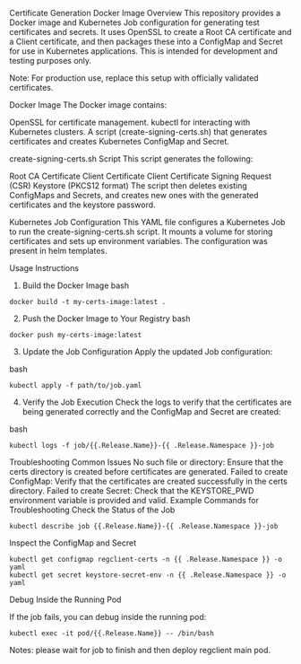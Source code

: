 Certificate Generation Docker Image
Overview
This repository provides a Docker image and Kubernetes Job configuration for generating test certificates and secrets. It uses OpenSSL to create a Root CA certificate and a Client certificate, and then packages these into a ConfigMap and Secret for use in Kubernetes applications. This is intended for development and testing purposes only.

Note: For production use, replace this setup with officially validated certificates.

Docker Image
The Docker image contains:

OpenSSL for certificate management.
kubectl for interacting with Kubernetes clusters.
A script (create-signing-certs.sh) that generates certificates and creates Kubernetes ConfigMap and Secret.

create-signing-certs.sh Script
This script generates the following:

Root CA Certificate
Client Certificate
Client Certificate Signing Request (CSR)
Keystore (PKCS12 format)
The script then deletes existing ConfigMaps and Secrets, and creates new ones with the generated certificates and the keystore password.


Kubernetes Job Configuration
This YAML file configures a Kubernetes Job to run the create-signing-certs.sh script. It mounts a volume for storing certificates and sets up environment variables.
The configuration was present in helm templates.


Usage Instructions
1. Build the Docker Image
bash
```
docker build -t my-certs-image:latest .
```
2. Push the Docker Image to Your Registry
bash
```
docker push my-certs-image:latest
```
3. Update the Job Configuration
Apply the updated Job configuration:

bash
```
kubectl apply -f path/to/job.yaml
```
4. Verify the Job Execution
Check the logs to verify that the certificates are being generated correctly and the ConfigMap and Secret are created:

bash
```
kubectl logs -f job/{{.Release.Name}}-{{ .Release.Namespace }}-job
```
Troubleshooting
Common Issues
No such file or directory: Ensure that the certs directory is created before certificates are generated.
Failed to create ConfigMap: Verify that the certificates are created successfully in the certs directory.
Failed to create Secret: Check that the KEYSTORE_PWD environment variable is provided and valid.
Example Commands for Troubleshooting
Check the Status of the Job

```
kubectl describe job {{.Release.Name}}-{{ .Release.Namespace }}-job
```
Inspect the ConfigMap and Secret
```
kubectl get configmap regclient-certs -n {{ .Release.Namespace }} -o yaml
kubectl get secret keystore-secret-env -n {{ .Release.Namespace }} -o yaml
```
Debug Inside the Running Pod

If the job fails, you can debug inside the running pod:
```
kubectl exec -it pod/{{.Release.Name}} -- /bin/bash
```
Notes: please wait for job to finish and then deploy regclient main pod.
